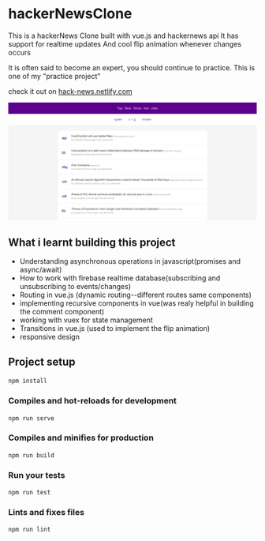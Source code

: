 # hackerNewsClone

This is a hackerNews Clone built with vue.js and hackernews api
It has support for realtime updates 
And cool flip animation whenever changes occurs

It is often said to become an expert, you should continue to practice. This is one of my "practice project" 

check it out on [hack-news.netlify.com](https://hack-news.netlify.com)

![preview](https://github.com/vanderkilu/hackerNewsClone/blob/master/src/assets/previewHn.png)

## What i learnt building this project

* Understanding asynchronous operations in javascript(promises and async/await)
* How to work with firebase realtime database(subscribing and unsubscribing to events/changes)
* Routing in vue.js (dynamic routing--different routes same components)
* implementing recursive components in vue(was realy helpful in building the comment component)
* working with vuex for state management
* Transitions in vue.js (used to implement the flip animation)
* responsive design

## Project setup
```
npm install
```

### Compiles and hot-reloads for development
```
npm run serve
```

### Compiles and minifies for production
```
npm run build
```

### Run your tests
```
npm run test
```

### Lints and fixes files
```
npm run lint
```
